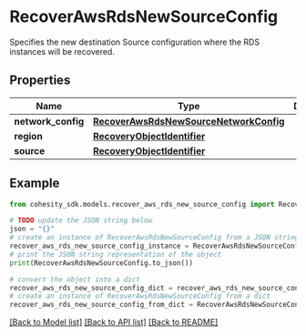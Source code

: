 # RecoverAwsRdsNewSourceConfig

Specifies the new destination Source configuration where the RDS instances will be recovered.

## Properties

Name | Type | Description | Notes
------------ | ------------- | ------------- | -------------
**network_config** | [**RecoverAwsRdsNewSourceNetworkConfig**](RecoverAwsRdsNewSourceNetworkConfig.md) |  | 
**region** | [**RecoveryObjectIdentifier**](RecoveryObjectIdentifier.md) |  | 
**source** | [**RecoveryObjectIdentifier**](RecoveryObjectIdentifier.md) |  | 

## Example

```python
from cohesity_sdk.models.recover_aws_rds_new_source_config import RecoverAwsRdsNewSourceConfig

# TODO update the JSON string below
json = "{}"
# create an instance of RecoverAwsRdsNewSourceConfig from a JSON string
recover_aws_rds_new_source_config_instance = RecoverAwsRdsNewSourceConfig.from_json(json)
# print the JSON string representation of the object
print(RecoverAwsRdsNewSourceConfig.to_json())

# convert the object into a dict
recover_aws_rds_new_source_config_dict = recover_aws_rds_new_source_config_instance.to_dict()
# create an instance of RecoverAwsRdsNewSourceConfig from a dict
recover_aws_rds_new_source_config_from_dict = RecoverAwsRdsNewSourceConfig.from_dict(recover_aws_rds_new_source_config_dict)
```
[[Back to Model list]](../README.md#documentation-for-models) [[Back to API list]](../README.md#documentation-for-api-endpoints) [[Back to README]](../README.md)


